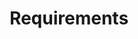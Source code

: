 ---
layout: page
title: Requirements
permalink: /requirements/
style: _page
lead: Technical Requirements for using these web-apps, e.g. Browser etc
scripts: service
imports:
- name: jquery
  load: first
- name: tether
  load: first
- name: bootstrap-css
  load: last
- name: bootstrap-js
  load: last
templates: alert
---